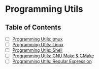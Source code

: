 # Programming Utils

## Table of Contents

- [ ] [Programming Utils: tmux](./tmux.md)  
- [ ] [Programming Utils: Linux](./Linux.md)
- [ ] [Programming Utils: Shell](./Shell.md)
- [ ] [Programming Utils: GNU Make & CMake](./GNU%20Make.md)
- [ ] [Programming Utils: Regular Expression](./Regular%20Expression.md)
